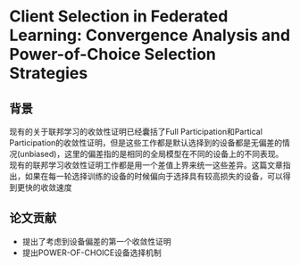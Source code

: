 # Client Selection in Federated Learning: Convergence Analysis and Power-of-Choice Selection Strategies

## 背景

现有的关于联邦学习的收敛性证明已经囊括了Full Participation和Partical Participation的收敛性证明，但是这些工作都是默认选择到的设备都是无偏差的情况(unbiased)，这里的偏差指的是相同的全局模型在不同的设备上的不同表现。现有的联邦学习收敛性证明工作都是用一个差值上界来统一这些差异。这篇文章指出，如果在每一轮选择训练的设备的时候偏向于选择具有较高损失的设备，可以得到更快的收敛速度

## 论文贡献

* 提出了考虑到设备偏差的第一个收敛性证明
* 提出POWER-OF-CHOICE设备选择机制